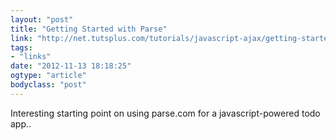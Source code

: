 ```yaml
---
layout: "post"
title: "Getting Started with Parse"
link: "http://net.tutsplus.com/tutorials/javascript-ajax/getting-started-with-parse/"
tags: 
- "links"
date: "2012-11-13 18:18:25"
ogtype: "article"
bodyclass: "post"
---
```


Interesting starting point on using parse.com for a javascript-powered todo app..